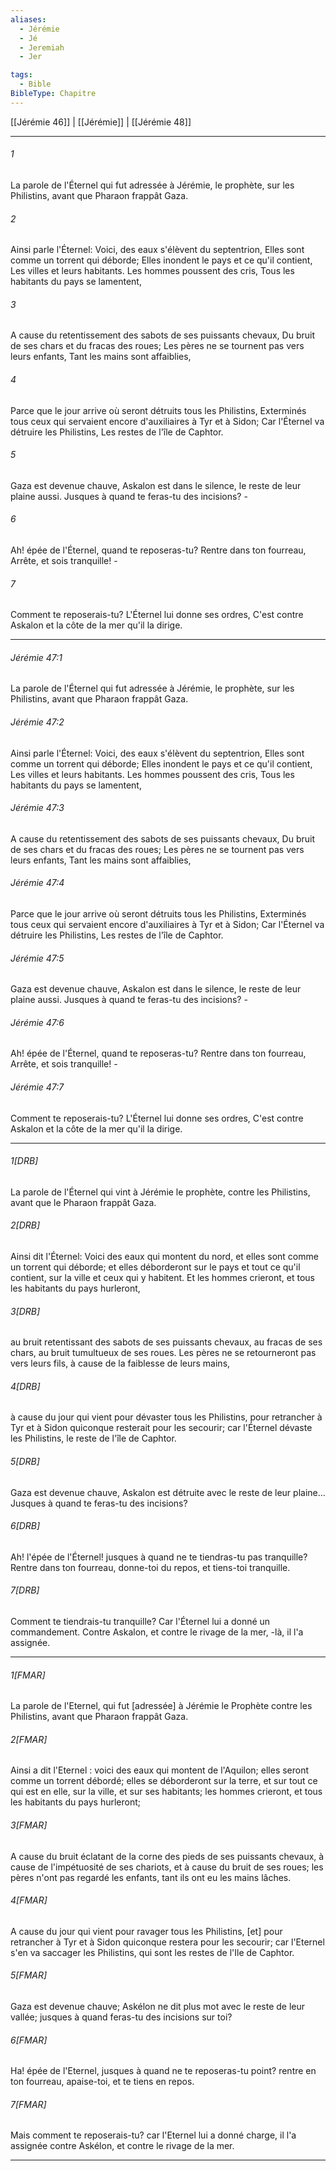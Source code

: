 ```yaml
---
aliases:
  - Jérémie
  - Jé
  - Jeremiah
  - Jer

tags:
  - Bible
BibleType: Chapitre
---
```

[[Jérémie 46]] | [[Jérémie]] | [[Jérémie 48]]

---
###### 1
La parole de l'Éternel qui fut adressée à Jérémie, le prophète, sur les Philistins, avant que Pharaon frappât Gaza.
###### 2
Ainsi parle l'Éternel: Voici, des eaux s'élèvent du septentrion, Elles sont comme un torrent qui déborde; Elles inondent le pays et ce qu'il contient, Les villes et leurs habitants. Les hommes poussent des cris, Tous les habitants du pays se lamentent,
###### 3
A cause du retentissement des sabots de ses puissants chevaux, Du bruit de ses chars et du fracas des roues; Les pères ne se tournent pas vers leurs enfants, Tant les mains sont affaiblies,
###### 4
Parce que le jour arrive où seront détruits tous les Philistins, Exterminés tous ceux qui servaient encore d'auxiliaires à Tyr et à Sidon; Car l'Éternel va détruire les Philistins, Les restes de l'île de Caphtor.
###### 5
Gaza est devenue chauve, Askalon est dans le silence, le reste de leur plaine aussi. Jusques à quand te feras-tu des incisions? -
###### 6
Ah! épée de l'Éternel, quand te reposeras-tu? Rentre dans ton fourreau, Arrête, et sois tranquille! -
###### 7
Comment te reposerais-tu? L'Éternel lui donne ses ordres, C'est contre Askalon et la côte de la mer qu'il la dirige.

---
###### Jérémie 47:1
La parole de l'Éternel qui fut adressée à Jérémie, le prophète, sur les Philistins, avant que Pharaon frappât Gaza.
###### Jérémie 47:2
Ainsi parle l'Éternel: Voici, des eaux s'élèvent du septentrion, Elles sont comme un torrent qui déborde; Elles inondent le pays et ce qu'il contient, Les villes et leurs habitants. Les hommes poussent des cris, Tous les habitants du pays se lamentent,
###### Jérémie 47:3
A cause du retentissement des sabots de ses puissants chevaux, Du bruit de ses chars et du fracas des roues; Les pères ne se tournent pas vers leurs enfants, Tant les mains sont affaiblies,
###### Jérémie 47:4
Parce que le jour arrive où seront détruits tous les Philistins, Exterminés tous ceux qui servaient encore d'auxiliaires à Tyr et à Sidon; Car l'Éternel va détruire les Philistins, Les restes de l'île de Caphtor.
###### Jérémie 47:5
Gaza est devenue chauve, Askalon est dans le silence, le reste de leur plaine aussi. Jusques à quand te feras-tu des incisions? -
###### Jérémie 47:6
Ah! épée de l'Éternel, quand te reposeras-tu? Rentre dans ton fourreau, Arrête, et sois tranquille! -
###### Jérémie 47:7
Comment te reposerais-tu? L'Éternel lui donne ses ordres, C'est contre Askalon et la côte de la mer qu'il la dirige.

---
###### 1[DRB]
La parole de l'Éternel qui vint à Jérémie le prophète, contre les Philistins, avant que le Pharaon frappât Gaza.
###### 2[DRB]
Ainsi dit l'Éternel: Voici des eaux qui montent du nord, et elles sont comme un torrent qui déborde; et elles déborderont sur le pays et tout ce qu'il contient, sur la ville et ceux qui y habitent. Et les hommes crieront, et tous les habitants du pays hurleront,
###### 3[DRB]
au bruit retentissant des sabots de ses puissants chevaux, au fracas de ses chars, au bruit tumultueux de ses roues. Les pères ne se retourneront pas vers leurs fils, à cause de la faiblesse de leurs mains,
###### 4[DRB]
à cause du jour qui vient pour dévaster tous les Philistins, pour retrancher à Tyr et à Sidon quiconque resterait pour les secourir; car l'Éternel dévaste les Philistins, le reste de l'île de Caphtor.
###### 5[DRB]
Gaza est devenue chauve, Askalon est détruite avec le reste de leur plaine… Jusques à quand te feras-tu des incisions?
###### 6[DRB]
Ah! l'épée de l'Éternel! jusques à quand ne te tiendras-tu pas tranquille? Rentre dans ton fourreau, donne-toi du repos, et tiens-toi tranquille.
###### 7[DRB]
Comment te tiendrais-tu tranquille? Car l'Éternel lui a donné un commandement. Contre Askalon, et contre le rivage de la mer, -là, il l'a assignée.

---
###### 1[FMAR]
La parole de l'Eternel, qui fut [adressée] à Jérémie le Prophète contre les Philistins, avant que Pharaon frappât Gaza.
###### 2[FMAR]
Ainsi a dit l'Eternel : voici des eaux qui montent de l'Aquilon; elles seront comme un torrent débordé; elles se déborderont sur la terre, et sur tout ce qui est en elle, sur la ville, et sur ses habitants; les hommes crieront, et tous les habitants du pays hurleront;
###### 3[FMAR]
A cause du bruit éclatant de la corne des pieds de ses puissants chevaux, à cause de l'impétuosité de ses chariots, et à cause du bruit de ses roues; les pères n'ont pas regardé les enfants, tant ils ont eu les mains lâches.
###### 4[FMAR]
A cause du jour qui vient pour ravager tous les Philistins, [et] pour retrancher à Tyr et à Sidon quiconque restera pour les secourir; car l'Eternel s'en va saccager les Philistins, qui sont les restes de l'Ile de Caphtor.
###### 5[FMAR]
Gaza est devenue chauve; Askélon ne dit plus mot avec le reste de leur vallée; jusques à quand feras-tu des incisions sur toi?
###### 6[FMAR]
Ha! épée de l'Eternel, jusques à quand ne te reposeras-tu point? rentre en ton fourreau, apaise-toi, et te tiens en repos.
###### 7[FMAR]
Mais comment te reposerais-tu? car l'Eternel lui a donné charge, il l'a assignée contre Askélon, et contre le rivage de la mer.

---
